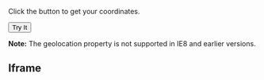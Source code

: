 <!DOCTYPE html>
<html>
<body>

<p>Click the button to get your coordinates.</p>

<button onclick="getLocation()">Try It</button>

<p><strong>Note:</strong> The geolocation property is not supported in IE8 and earlier versions.</p>

<p id="demo"></p>

<section data-background-iframe="https://google.com" data-background-interactive>
	<h2>Iframe</h2>
</section>

<script>
var x = document.getElementById("demo");

function getLocation() {
  if (navigator.geolocation) {
    navigator.geolocation.getCurrentPosition(showPosition);
  } else { 
    x.innerHTML = "Geolocation is not supported by this browser.";
  }
}

function showPosition(position) {
  x.innerHTML = "Latitude: " + position.coords.latitude + 
  "<br>Longitude: " + position.coords.longitude;
}
</script>




</body>
</html>

